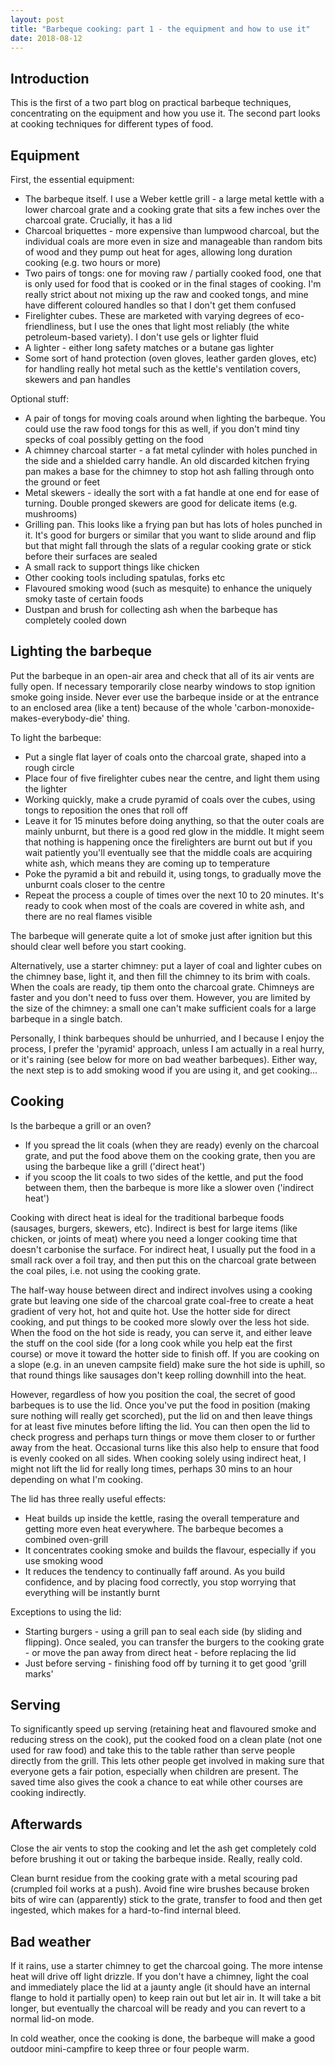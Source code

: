 ```yaml
---
layout: post
title: "Barbeque cooking: part 1 - the equipment and how to use it"
date: 2018-08-12
---
```

## Introduction

This is the first of a two part blog on practical barbeque techniques, concentrating on the equipment and how you use it. The second part looks at cooking techniques for different types of food.

## Equipment

First, the essential equipment:

* The barbeque itself. I use a Weber kettle grill - a large metal kettle with a lower charcoal grate and a cooking grate that sits a few inches over the charcoal grate. Crucially, it has a lid
* Charcoal briquettes - more expensive than lumpwood charcoal, but the individual coals are more even in size and manageable than random bits of wood and they pump out heat for ages, allowing long duration cooking (e.g. two hours or more)
* Two pairs of tongs: one for moving raw / partially cooked food, one that is only used for food that is cooked or in the final stages of cooking. I'm really strict about not mixing up the raw and cooked tongs, and mine have different coloured handles so that I don't get them confused
* Firelighter cubes. These are marketed with varying degrees of eco-friendliness, but I use the ones that light most reliably (the white petroleum-based variety). I don't use gels or lighter fluid
* A lighter - either long safety matches or a butane gas lighter
* Some sort of hand protection (oven gloves, leather garden gloves, etc) for handling really hot metal such as the kettle's ventilation covers, skewers and pan handles

Optional stuff:
* A pair of tongs for moving coals around when lighting the barbeque. You could use the raw food tongs for this as well, if you don't mind tiny specks of coal possibly getting on the food
* A chimney charcoal starter - a fat metal cylinder with holes punched in the side and a shielded carry handle. An old discarded kitchen frying pan makes a base for the chimney to stop hot ash falling through onto the ground or feet
* Metal skewers - ideally the sort with a fat handle at one end for ease of turning. Double pronged skewers are good for delicate items (e.g. mushrooms)
* Grilling pan. This looks like a frying pan but has lots of holes punched in it. It's good for burgers or similar that you want to slide around and flip but that might fall through the slats of a regular cooking grate or stick before their surfaces are sealed
* A small rack to support things like chicken
* Other cooking tools including spatulas, forks etc
* Flavoured smoking wood (such as mesquite) to enhance the uniquely smoky taste of certain foods
* Dustpan and brush for collecting ash when the barbeque has completely cooled down

## Lighting the barbeque

Put the barbeque in an open-air area and check that all of its air vents are fully open. If necessary temporarily close nearby windows to stop ignition smoke going inside. Never ever use the barbeque inside or at the entrance to an enclosed area (like a tent) because of the whole 'carbon-monoxide-makes-everybody-die' thing.

To light the barbeque:
* Put a single flat layer of coals onto the charcoal grate, shaped into a rough circle
* Place four of five firelighter cubes near the centre, and light them using the lighter
* Working quickly, make a crude pyramid of coals over the cubes, using tongs to reposition the ones that roll off
* Leave it for 15 minutes before doing anything, so that the outer coals are mainly unburnt, but there is a good red glow in the middle. It might seem that nothing is happening once the firelighters are burnt out but if you wait patiently you'll eventually see that the middle coals are acquiring white ash, which means they are coming up to temperature
* Poke the pyramid a bit and rebuild it, using tongs, to gradually move the unburnt coals closer to the centre
* Repeat the process a couple of times over the next 10 to 20 minutes. It's ready to cook when most of the coals are covered in white ash, and there are no real flames visible

The barbeque will generate quite a lot of smoke just after ignition but this should clear well before you start cooking.

Alternatively, use a starter chimney: put a layer of coal and lighter cubes on the chimney base, light it, and then fill the chimney to its brim with coals. When the coals are ready, tip them onto the charcoal grate. Chimneys are faster and you don't need to fuss over them. However, you are limited by the size of the chimney: a small one can't make sufficient coals for a large barbeque in a single batch.  

Personally, I think barbeques should be unhurried, and I because I enjoy the process, I prefer the 'pyramid' approach, unless I am actually in a real hurry, or it's raining (see below for more on bad weather barbeques). Either way, the next step is to add smoking wood if you are using it, and get cooking...

## Cooking

Is the barbeque a grill or an oven? 
* If you spread the lit coals (when they are ready) evenly on the charcoal grate, and put the food above them on the cooking grate, then you are using the barbeque like a grill ('direct heat')
* if you scoop the lit coals to two sides of the kettle, and put the food between them, then the barbeque is more like a slower oven ('indirect heat')

Cooking with direct heat is ideal for the traditional barbeque foods (sausages, burgers, skewers, etc). Indirect is best for large items (like chicken, or joints of meat) where you need a longer cooking time that doesn't carbonise the surface. For indirect heat, I usually put the food in a small rack over a foil tray, and then put this on the charcoal grate between the coal piles, i.e. not using the cooking grate. 

The half-way house between direct and indirect involves using a cooking grate but leaving one side of the charcoal grate coal-free to create a heat gradient of very hot, hot and quite hot. Use the hotter side for direct cooking, and put things to be cooked more slowly over the less hot side. When the food on the hot side is ready, you can serve it, and either leave the stuff on the cool side (for a long cook while you help eat the first course) or move it toward the hotter side to finish off. If you are cooking on a slope (e.g. in an uneven campsite field) make sure the hot side is uphill, so that round things like sausages don't keep rolling downhill into the heat.

However, regardless of how you position the coal, the secret of good barbeques is to use the lid. Once you've put the food in position (making sure nothing will really get scorched), put the lid on and then leave things for at least five minutes before lifting the lid. You can then open the lid to check progress and perhaps turn things or move them closer to or further away from the heat. Occasional turns like this also help to ensure that food is evenly cooked on all sides. When cooking solely using indirect heat, I might not lift the lid for really long times, perhaps 30 mins to an hour depending on what I'm cooking.

The lid has three really useful effects:
* Heat builds up inside the kettle, rasing the overall temperature and getting more even heat everywhere. The barbeque becomes a combined oven-grill
* It concentrates cooking smoke and builds the flavour, especially if you use smoking wood
* It reduces the tendency to continually faff around. As you build confidence, and by placing food correctly, you stop worrying that everything will be instantly burnt

Exceptions to using the lid:
* Starting burgers - using a grill pan to seal each side (by sliding and flipping). Once sealed, you can transfer the burgers to the cooking grate - or move the pan away from direct heat - before replacing the lid
* Just before serving - finishing food off by turning it to get good 'grill marks'


## Serving

To significantly speed up serving (retaining heat and flavoured smoke and reducing stress on the cook), put the cooked food on a clean plate (not one used for raw food) and take this to the table rather than serve people directly from the grill. This lets other people get involved in making sure that everyone gets a fair potion, especially when children are present. The saved time also gives the cook a chance to eat while other courses are cooking indirectly.

## Afterwards

Close the air vents to stop the cooking and let the ash get completely cold before brushing it out or taking the barbeque inside. Really, really cold. 

Clean burnt residue from the cooking grate with a metal scouring pad (crumpled foil works at a push). Avoid fine wire brushes because broken bits of wire can (apparently) stick to the grate, transfer to food and then get ingested, which makes for a hard-to-find internal bleed. 

## Bad weather

If it rains, use a starter chimney to get the charcoal going. The more intense heat will drive off light drizzle. If you don't have a chimney, light the coal and immediately place the lid at a jaunty angle (it should have an internal flange to hold it partially open) to keep rain out but let air in. It will take a bit longer, but eventually the charcoal will be ready and you can revert to a normal lid-on mode. 

In cold weather, once the cooking is done, the barbeque will make a good outdoor mini-campfire to keep three or four people warm.
